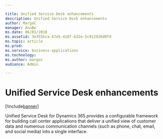 ```yaml
---

title: Unified Service Desk enhancements
description: Unified Service Desk enhancements
author: MargoC
manager: AnnBe
ms.date: 06/01/2018
ms.assetid: 3e355bca-47e5-4107-b32e-5c912926d0fd
ms.topic: article
ms.prod: 
ms.service: business-applications
ms.technology: 
ms.author: margoc
audience: Admin

---
```

#  Unified Service Desk enhancements




[!include[banner](../../includes/banner.md)]

Unified Service Desk for Dynamics 365 provides a configurable framework for
building call center applications that deliver a unified view of customer data
and numerous communication channels (such as phone, chat, email, and social
media) into a single interface.
